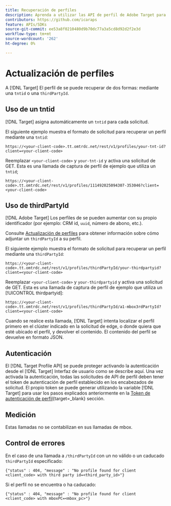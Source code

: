 ```yaml
---
title: Recuperación de perfiles
description: Aprenda a utilizar las API de perfil de Adobe Target para recuperar datos de visitantes que utilizar en [!DNL Target].
contributors: https://github.com/icaraps
feature: APIs/SDKs
source-git-commit: ee53a8f0210480d9b70dc77a3a5cd8d92d2f2e3d
workflow-type: tm+mt
source-wordcount: '262'
ht-degree: 0%

---
```


# Actualización de perfiles

A [!DNL Target] El perfil de se puede recuperar de dos formas: mediante una `tntid` o una `thirdPartyId`.

## Uso de un tntid

[!DNL Target] asigna automáticamente un `tntid` para cada solicitud.

El siguiente ejemplo muestra el formato de solicitud para recuperar un perfil mediante una `tntid`:

```
https://<your-client-code>.tt.omtrdc.net/rest/v1/profiles/your-tnt-id?client=<your-client-code>
```

Reemplazar `<your-client-code>` y `your-tnt-id` y activa una solicitud de GET. Esta es una llamada de captura de perfil de ejemplo que utiliza un `tntid`;

```
https://<your-client-code>.tt.omtrdc.net/rest/v1/profiles/111492025094307-353046?client=<your-client-code>
```

## Uso de thirdPartyId

[!DNL Adobe Target] Los perfiles de se pueden aumentar con su propio identificador (por ejemplo: CRM id, `uuid`, número de abono, etc.).

Consulte [Actualización de perfiles](/help/dev/administer/profile-api/profile-api-overview.md) para obtener información sobre cómo adjuntar un `thirdPartyId` a su perfil.

El siguiente ejemplo muestra el formato de solicitud para recuperar un perfil mediante una `thirdPartyId`:

```
https://<your-client-code>.tt.omtrdc.net/rest/v1/profiles/thirdPartyId/your-thirdpartyid?client=<your-client-code>
```

Reemplazar `<your-client-code>` y `your-thirdpartyid` y activa una solicitud de GET. Esta es una llamada de captura de perfil de ejemplo que utiliza un [!UICONTROL thirdpartyid]:

```
https://<your-client-code>.tt.omtrdc.net/rest/v1/profiles/thirdPartyId/a1-mbox3rdPartyId?client=<your-client-code>
```

Cuando se realice esta llamada, [!DNL Target] intenta localizar el perfil primero en el clúster indicado en la solicitud de edge, o donde quiera que esté ubicado el perfil, y devolver el contenido. El contenido del perfil se devuelve en formato JSON.

## Autenticación

El [!DNL Target Profile API] se puede proteger activando la autenticación desde el [!DNL Target] Interfaz de usuario como se describe aquí. Una vez activada la autenticación, todas las solicitudes de API de perfil deben tener el token de autenticación de perfil establecido en los encabezados de solicitud. El propio token se puede generar utilizando la variable [!DNL Target] para usar los pasos explicados anteriormente en la [Token de autenticación de perfil](https://developers.adobetarget.com/api/#authentication-tokens){target=_blank} sección.

## Medición

Estas llamadas no se contabilizan en sus llamadas de mbox.

## Control de errores

En el caso de una llamada a `/thirdPartyId` con un no válido o un caducado `thirdPartyId` especificado:

```
{"status" : 404, "message" : "No profile found for client <client_code> with third party id=<third_party_id>"}
```

Si el perfil no se encuentra o ha caducado:

```
{"status" : 404, "message" : "No profile found for client <client_code> with mboxPC=<mbox_pc>"}
```
